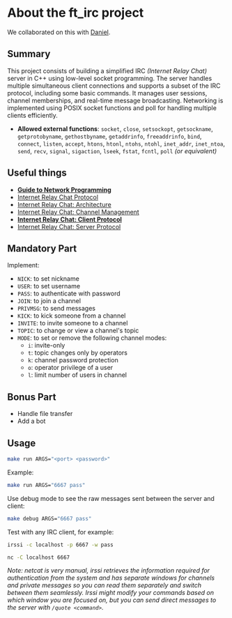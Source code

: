 # About the ft_irc project

We collaborated on this with [Daniel](https://github.com/Csicsi).

## Summary
This project consists of building a simplified IRC *(Internet Relay Chat)* server in C++ using low-level socket programming. The server handles multiple simultaneous client connections and supports a subset of the IRC protocol, including some basic commands. It manages user sessions, channel memberships, and real-time message broadcasting. Networking is implemented using POSIX socket functions and poll for handling multiple clients efficiently.

- **Allowed external functions**: `socket`, `close`, `setsockopt`, `getsockname`, `getprotobyname`, `gethostbyname`, `getaddrinfo`, `freeaddrinfo`, `bind`, `connect`, `listen`, `accept`, `htons`, `htonl`, `ntohs`, `ntohl`, `inet_addr`, `inet_ntoa`, `send`, `recv`, `signal`, `sigaction`, `lseek`, `fstat`, `fcntl`, `poll` *(or equivalent)*

## Useful things
- [**Guide to Network Programming**](https://beej.us/guide/bgnet/pdf/bgnet_a4_c_1.pdf)
- [Internet Relay Chat Protocol](https://www.rfc-editor.org/rfc/rfc1459)
- [Internet Relay Chat: Architecture](https://www.rfc-editor.org/rfc/rfc2810)
- [Internet Relay Chat: Channel Management](https://www.rfc-editor.org/rfc/rfc2811)
- [**Internet Relay Chat: Client Protocol**](https://www.rfc-editor.org/rfc/rfc2812.html)
- [Internet Relay Chat: Server Protocol](https://www.rfc-editor.org/rfc/rfc2813)

## Mandatory Part
Implement:
- `NICK`: to set nickname
- `USER`: to set username
- `PASS`: to authenticate with password
- `JOIN`: to join a channel
- `PRIVMSG`: to send messages
- `KICK`: to kick someone from a channel
- `INVITE`: to invite someone to a channel
- `TOPIC`: to change or view a channel's topic
- `MODE`: to set or remove the following channel modes:
  - `i`: invite-only
  - `t`: topic changes only by operators
  - `k`: channel password protection
  - `o`: operator privilege of a user
  - `l`: limit number of users in channel

## Bonus Part
- Handle file transfer
- Add a bot

## Usage
```bash
make run ARGS="<port> <password>"
```
Example:
```bash
make run ARGS="6667 pass"
```
Use debug mode to see the raw messages sent between the server and client:
```bash
make debug ARGS="6667 pass"
```

Test with any IRC client, for example:
```bash
irssi -c localhost -p 6667 -w pass
```
```bash
nc -C localhost 6667
```
*Note: netcat is very manual, irssi retrieves the information required for authentication from the system and has separate windows for channels and private messages so you can read them separately and switch between them seamlessly. Irssi might modify your commands based on which window you are focused on, but you can send direct messages to the server with `/quote <command>`.*


